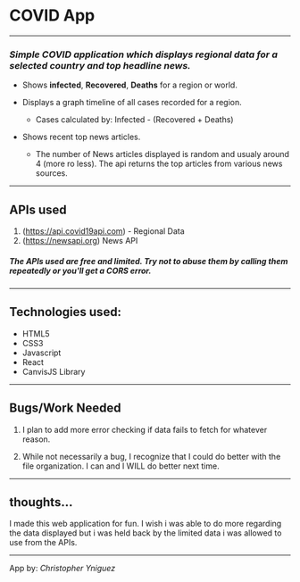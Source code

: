 # **COVID App**
---
### *Simple COVID application which displays regional data for a selected country and top headline news.*

- Shows **infected**, **Recovered**, **Deaths** for a region or world.
- Displays a graph timeline of all cases recorded for a region.

   - Cases calculated by: Infected - (Recovered + Deaths)
- Shows recent top news articles.
   
   - The number of News articles displayed is random and usualy around 4 (more ro less). The api returns the top articles from various news sources.

---
## APIs used
1. (https://api.covid19api.com) - Regional Data 
2. (https://newsapi.org)  News API
##### *The APIs used are free and limited. Try not to abuse them by calling them repeatedly or you'll get a CORS error.*

---
## Technologies used:
- HTML5
- CSS3
- Javascript
- React
- CanvisJS Library
---
## Bugs/Work Needed

1. I plan to add more error checking if data fails to fetch for whatever reason.

2. While not necessarily a bug, I recognize that I could do better with the file organization. I can and I WILL do better next time.
---
## thoughts...
I made this web application for fun. I wish i was able to do more regarding the data displayed but i was held back by the limited data i was allowed to use from the APIs.

---
App by: *Christopher Yniguez*